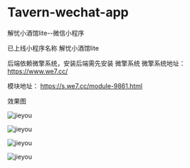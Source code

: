 # Tavern-wechat-app
解忧小酒馆lite--微信小程序

已上线小程序名称 解忧小酒馆lite

后端依赖微擎系统，安装后端需先安装 微擎系统
微擎系统地址：https://www.we7.cc/

模块地址：
https://s.we7.cc/module-9861.html

效果图 

![jieyou](https://cdn.w7.cc/images/2018/05/21/cSrO1bK182KpkWpWqSlrb14HsUwCHppCPqcFRPZr.png?imageView2/2/w/217/h/390/format/png "首页图")  

![jieyou](https://cdn.w7.cc/images/2018/05/21/1GkII3XllJSS7eXVaXSyrHdNg8JxRfw3p9IUkjdy.png?imageView2/2/w/217/h/390/format/png "个人中心") 

![jieyou](https://cdn.w7.cc/images/2018/05/21/m8PbJEKqnL8SGBTI9b52lBZidpw3PESlJh4jxrzX.png?imageView2/2/w/217/h/390/format/png "信详情") 

![jieyou](https://cdn.w7.cc/images/2018/05/21/TUXsq4qXR1W5NhU320cNcmW9U4tFvS7wB0nFkwTe.png?imageView2/2/w/217/h/390/format/png "收信箱") 
